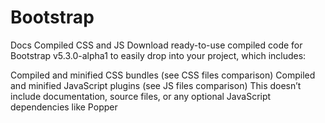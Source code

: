 # Bootstrap
 Docs
Compiled CSS and JS 
Download ready-to-use compiled code for Bootstrap v5.3.0-alpha1 to easily drop into your project, which includes:

Compiled and minified CSS bundles (see CSS files comparison)
Compiled and minified JavaScript plugins (see JS files comparison)
This doesn’t include documentation, source files, or any optional JavaScript dependencies like Popper